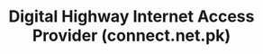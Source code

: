 ---
title: "Digital Highway Internet Access Provider (connect.net.pk)"
url: /karachi/digital-highway-internet-access-provider-connect-net-pk/
shop: shop
---